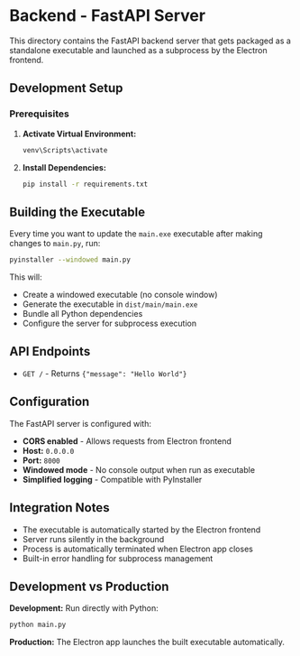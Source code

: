 # Backend - FastAPI Server

This directory contains the FastAPI backend server that gets packaged as a standalone executable and launched as a subprocess by the Electron frontend.

## Development Setup

### Prerequisites

1. **Activate Virtual Environment:**

   ```bash
   venv\Scripts\activate
   ```

2. **Install Dependencies:**
   ```bash
   pip install -r requirements.txt
   ```

## Building the Executable

Every time you want to update the `main.exe` executable after making changes to `main.py`, run:

```bash
pyinstaller --windowed main.py
```

This will:

- Create a windowed executable (no console window)
- Generate the executable in `dist/main/main.exe`
- Bundle all Python dependencies
- Configure the server for subprocess execution

## API Endpoints

- `GET /` - Returns `{"message": "Hello World"}`

## Configuration

The FastAPI server is configured with:

- **CORS enabled** - Allows requests from Electron frontend
- **Host:** `0.0.0.0`
- **Port:** `8000`
- **Windowed mode** - No console output when run as executable
- **Simplified logging** - Compatible with PyInstaller

## Integration Notes

- The executable is automatically started by the Electron frontend
- Server runs silently in the background
- Process is automatically terminated when Electron app closes
- Built-in error handling for subprocess management

## Development vs Production

**Development:** Run directly with Python:

```bash
python main.py
```

**Production:** The Electron app launches the built executable automatically.
